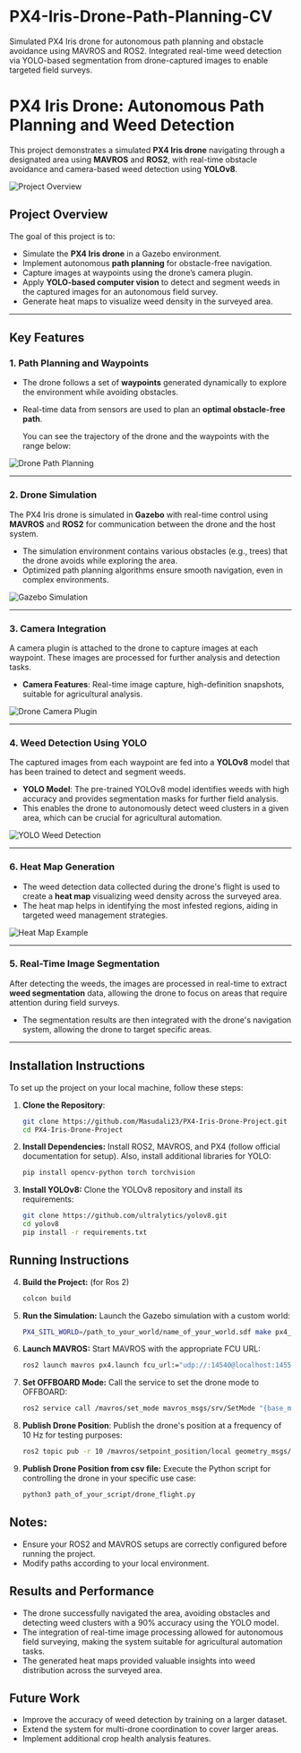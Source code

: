 # PX4-Iris-Drone-Path-Planning-CV
Simulated PX4 Iris drone for autonomous path planning and obstacle avoidance using MAVROS and ROS2. Integrated real-time weed detection via YOLO-based segmentation from drone-captured images to enable targeted field surveys.

# PX4 Iris Drone: Autonomous Path Planning and Weed Detection

This project demonstrates a simulated **PX4 Iris drone** navigating through a designated area using **MAVROS** and **ROS2**, with real-time obstacle avoidance and camera-based weed detection using **YOLOv8**.

![Project Overview](Path_planning/overview.png)

## Project Overview
The goal of this project is to:
- Simulate the **PX4 Iris drone** in a Gazebo environment.
- Implement autonomous **path planning** for obstacle-free navigation.
- Capture images at waypoints using the drone’s camera plugin.
- Apply **YOLO-based computer vision** to detect and segment weeds in the captured images for an autonomous field survey.
- Generate heat maps to visualize weed density in the surveyed area.

---

## Key Features

### 1. **Path Planning and Waypoints**
- The drone follows a set of **waypoints** generated dynamically to explore the environment while avoiding obstacles.
- Real-time data from sensors are used to plan an **optimal obstacle-free path**.
  
  You can see the trajectory of the drone and the waypoints with the range below:

![Drone Path Planning](Path_planning/output_customise_world.png)

---

### 2. **Drone Simulation**
The PX4 Iris drone is simulated in **Gazebo** with real-time control using **MAVROS** and **ROS2** for communication between the drone and the host system.

- The simulation environment contains various obstacles (e.g., trees) that the drone avoids while exploring the area.
- Optimized path planning algorithms ensure smooth navigation, even in complex environments.

![Gazebo Simulation](Simulation/simulation.png)

---

### 3. **Camera Integration**
A camera plugin is attached to the drone to capture images at each waypoint. These images are processed for further analysis and detection tasks.

- **Camera Features**: Real-time image capture, high-definition snapshots, suitable for agricultural analysis.

![Drone Camera Plugin](PX4-Iris-Drone-Path-Planning-CV/downward_camera.png)

---

### 4. **Weed Detection Using YOLO**
The captured images from each waypoint are fed into a **YOLOv8** model that has been trained to detect and segment weeds.

- **YOLO Model**: The pre-trained YOLOv8 model identifies weeds with high accuracy and provides segmentation masks for further field analysis.
- This enables the drone to autonomously detect weed clusters in a given area, which can be crucial for agricultural automation.

![YOLO Weed Detection](Weed_detection/runs/detect/predict/20210907_153931_x264_mp4-633_jpg.rf.fd1efb3a32553d54fb3cc88ad8804013.jpg)

---

### 6. **Heat Map Generation**
- The weed detection data collected during the drone's flight is used to create a **heat map** visualizing weed density across the surveyed area.
- The heat map helps in identifying the most infested regions, aiding in targeted weed management strategies.

![Heat Map Example](Weed_detection/heatmap_eg_3.png)

---

### 5. **Real-Time Image Segmentation**
After detecting the weeds, the images are processed in real-time to extract **weed segmentation** data, allowing the drone to focus on areas that require attention during field surveys.

- The segmentation results are then integrated with the drone's navigation system, allowing the drone to target specific areas.

---

## Installation Instructions
To set up the project on your local machine, follow these steps:

1. **Clone the Repository**:
   ```bash
   git clone https://github.com/Masudali23/PX4-Iris-Drone-Project.git
   cd PX4-Iris-Drone-Project

2. **Install Dependencies:** Install ROS2, MAVROS, and PX4 (follow official documentation for setup). Also, install additional libraries for YOLO:
   ```bash
   pip install opencv-python torch torchvision

3. **Install YOLOv8:** Clone the YOLOv8 repository and install its requirements:
   ```bash
   git clone https://github.com/ultralytics/yolov8.git
   cd yolov8
   pip install -r requirements.txt

## Running Instructions

4. **Build the Project:**  (for Ros 2)
   ```bash
   colcon build

5. **Run the Simulation:** 
    Launch the Gazebo simulation with a custom world:
   ```bash
   PX4_SITL_WORLD=/path_to_your_world/name_of_your_world.sdf make px4_sitl gazebo

6. **Launch MAVROS:** 
    Start MAVROS with the appropriate FCU URL:
   ```bash
   ros2 launch mavros px4.launch fcu_url:="udp://:14540@localhost:14557"

7. **Set OFFBOARD Mode:** 
    Call the service to set the drone mode to OFFBOARD:
   ```bash
   ros2 service call /mavros/set_mode mavros_msgs/srv/SetMode "{base_mode: 0, custom_mode: 'OFFBOARD'}"

8. **Publish Drone Position**:
   Publish the drone's position at a frequency of 10 Hz for testing purposes:
   ```bash
   ros2 topic pub -r 10 /mavros/setpoint_position/local geometry_msgs/msg/PoseStamped "{header: {stamp: {sec: 0, nanosec: 0}, frame_id: 'map'}, pose: {position: {x: 10.0, y: 10.0, z: 5.0}, orientation: {x: 0.0, y: 0.0, z: 0.0, w: 1.0}}}"
   
9. **Publish Drone Position from csv file:** Execute the Python script for controlling the drone in your specific use case:
    ```bash 
    python3 path_of_your_script/drone_flight.py

## Notes:
- Ensure your ROS2 and MAVROS setups are correctly configured before running the project.
- Modify paths according to your local environment.        

## Results and Performance
- The drone successfully navigated the area, avoiding obstacles and detecting weed clusters with a 90% accuracy using the YOLO model. 
- The integration of real-time image processing allowed for autonomous field surveying, making the system suitable for agricultural automation tasks.
- The generated heat maps provided valuable insights into weed distribution across the surveyed area.

## Future Work
- Improve the accuracy of weed detection by training on a larger dataset.
- Extend the system for multi-drone coordination to cover larger areas.
- Implement additional crop health analysis features.

